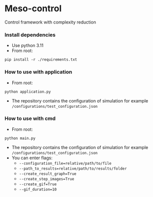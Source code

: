 # Meso-control
Control framework with complexity reduction

### Install dependencies
- Use python 3.11
- From root:
```
pip install -r ./requirements.txt
```

### How to use with application
- From root:
```
python application.py
```
- The repository contains the configuration of simulation for example `/configurations/test_configuration.json`

### How to use with cmd
- From root:
```
python main.py
```
- The repository contains the configuration of simulation for example `/configurations/test_configuration.json`
- You can enter flags:
	- `--configuration_file=relative/path/to/file`
	- `--path_to_results=relative/path/to/results/folder`
	- `--create_result_graph=True`
	- `--create_step_images=True`
	- `--create_gif=True`
	- `--gif_duration=10`
